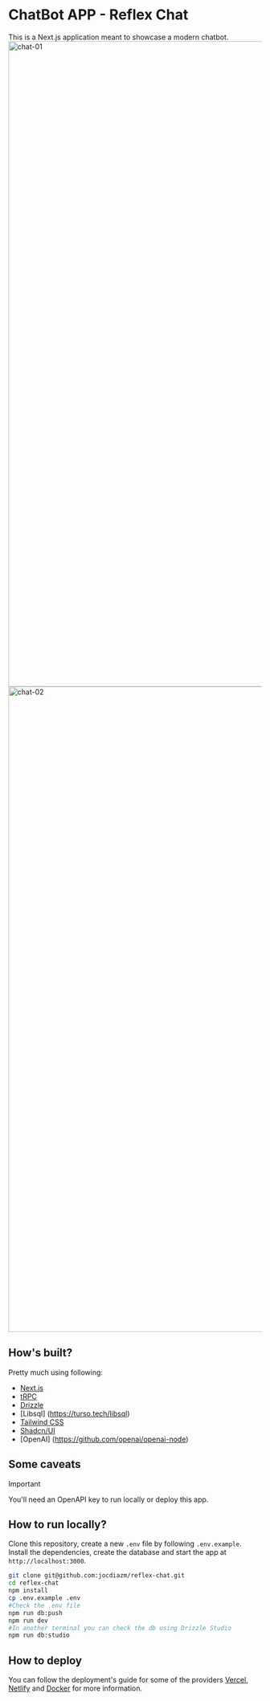 # ChatBot APP - Reflex Chat

This is a Next.js application meant to showcase a modern chatbot.
<img width="1285" alt="chat-01" src="https://github.com/jocdiazm/reflex-chat/assets/13368066/0c7c1b17-f182-4f48-9ba7-59995347485e">
<img width="1285" alt="chat-02" src="https://github.com/jocdiazm/reflex-chat/assets/13368066/ca6394a0-ed0f-4d13-8303-6f18225a041b">


## How's built?

Pretty much using following:

- [Next.js](https://nextjs.org)
- [tRPC](https://trpc.io)
- [Drizzle](https://orm.drizzle.team)
- [Libsql] (https://turso.tech/libsql)
- [Tailwind CSS](https://tailwindcss.com)
- [Shadcn/UI](https://ui.shadcn.com/)
- [OpenAI] (https://github.com/openai/openai-node)
  
## Some caveats
> [!IMPORTANT]  
> You'll need an OpenAPI key to run locally or deploy this app. 

## How to run locally? 

Clone this repository, create a new `.env` file  by following `.env.example`. Install the dependencies, create the database and start the app at `http://localhost:3000`. 

```bash
git clone git@github.com:jocdiazm/reflex-chat.git
cd reflex-chat
npm install
cp .env.example .env
#Check the .env file
npm run db:push
npm run dev
#In another terminal you can check the db using Drizzle Studio
npm run db:studio
```


## How to deploy 

You can follow the deployment's guide for some of the providers [Vercel](https://create.t3.gg/en/deployment/vercel), [Netlify](https://create.t3.gg/en/deployment/netlify) and [Docker](https://create.t3.gg/en/deployment/docker) for more information.
